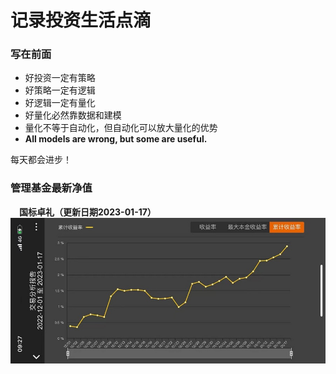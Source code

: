 # 记录投资生活点滴
### 写在前面
  - 好投资一定有策略
  - 好策略一定有逻辑
  - 好逻辑一定有量化
  - 好量化必然靠数据和建模
  - 量化不等于自动化，但自动化可以放大量化的优势
  - **All models are wrong, but some are useful.**  

<p>每天都会进步！</p>

### 管理基金最新净值
&emsp;**国标卓礼（更新日期2023-01-17）**  
![](https://github.com/AIdancer/lifeasquant/blob/main/pictures/%E5%8D%93%E7%A4%BC20230117.jpg)
